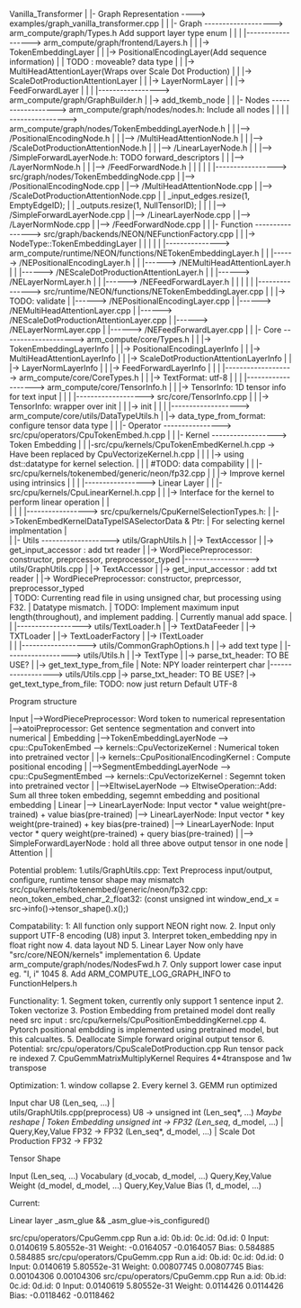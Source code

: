 Vanilla_Transformer
|
|- Graph Representation ----> examples/graph_vanilla_transformer.cpp
|
|
|- Graph -------------------> arm_compute/graph/Types.h Add support layer type enum
|        |
|        |------------------> arm_compute/graph/frontend/Layers.h
|        |                                               |-> TokenEmbeddingLayer
|        |                                               |-> PositionalEncodingLayer(Add sequence information)
|        |                                                   TODO : moveable? data type
|        |                                               |-> MultiHeadAttentionLayer(Wraps over Scale Dot Production)
|        |                                               |-> ScaleDotProductionAttentionLayer
|        |                                               |-> LayerNormLayer
|        |                                               |-> FeedForwardLayer
|        |
|        |-----------------> arm_compute/graph/GraphBuilder.h
|                                              |-> add_tkemb_node
|
|
|- Nodes ------------------> arm_compute/graph/nodes/nodes.h: Include all nodes 
|        |
|        | ----------------> arm_compute/graph/nodes/TokenEmbeddingLayerNode.h
|        |                                     |--> /PositionalEncodingNode.h
|        |                                     |--> /MultiHeadAttentionNode.h
|        |                                     |--> /ScaleDotProductionAttentionNode.h
|        |                                     |--> /LinearLayerNode.h
|        |                                     |--> /SimpleForwardLayerNode.h: TODO forward_descriptors
|        |                                     |--> /LayerNormNode.h
|        |                                     |--> /FeedForwardNode.h
|        |
|        |
|        |-----------------> src/graph/nodes/TokenEmbeddingNode.cpp
|                                      |--> /PositionalEncodingNode.cpp
|                                      |--> /MultiHeadAttentionNode.cpp
|                                      |--> /ScaleDotProductionAttentionNode.cpp
|                                      |     _input_edges.resize(1, EmptyEdgeID);
|                                      |     _outputs.resize(1, NullTensorID);
|                                      |
|                                      |--> /SimpleForwardLayerNode.cpp
|                                      |--> /LinearLayerNode.cpp
|                                      |--> /LayerNormNode.cpp
|                                      |--> /FeedForwardNode.cpp
|
|
|- Function ----------------> src/graph/backends/NEON/NEFunctionFactory.cpp
|           |                                         |-> NodeType::TokenEmbeddingLayer
|           |
|           |
|           |---------------> arm_compute/runtime/NEON/functions/NETokenEmbeddingLayer.h
|           |                                          |------> /NEPositionalEncodingLayer.h
|           |                                          |------> /NEMultiHeadAttentionLayer.h
|           |                                          |------> /NEScaleDotProductionAttentionLayer.h
|           |                                          |------> /NELayerNormLayer.h
|           |                                          |------> /NEFeedForwardLayer.h
|           |
|           |
|           |---------------> src/runtime/NEON/functions/NETokenEmbeddingLayer.cpp
|                                              |         |-> TODO: validate
|                                              |------> /NEPositionalEncodingLayer.cpp
|                                              |------> /NEMultiHeadAttentionLayer.cpp
|                                              |------> /NEScaleDotProductionAttentionLayer.cpp
|                                              |------> /NELayerNormLayer.cpp
|                                              |------> /NEFeedForwardLayer.cpp
|
|
|- Core --------------------> arm_compute/core/Types.h
|       |                                      |-> TokenEmbeddingLayerInfo
|       |                                      |-> PositionalEncodingLayerInfo
|       |                                      |-> MultiHeadAttentionLayerInfo
|       |                                      |-> ScaleDotProductionAttentionLayerInfo
|       |                                      |-> LayerNormLayerInfo
|       |                                      |-> FeedForwardLayerInfo
|       |
|       |-------------------> arm_compute/core/CoreTypes.h
|       |                                      |-> TextFormat: utf-8
|       |
|       |-------------------> arm_compute/core/TensorInfo.h
|       |                                      |-> TensorInfo: 1D tensor info for text input 
|       |
|       |-------------------> src/core/TensorInfo.cpp
|       |                              |-> TensorInfo: wrapper over init
|       |                              |-> init
|       |
|       |-------------------> arm_compute/core/utils/DataTypeUtils.h
|                                                    |-> data_type_from_format: configure tensor data type
|
|
|- Operator ----------------> src/cpu/operators/CpuTokenEmbed.h.cpp
|
|
|- Kernel ------------------> Token Embedding
|         |                   |-src/cpu/kernels/CpuTokenEmbedKernel.h.cpp -> Have been replaced by CpuVectorizeKernel.h.cpp
|         |                   |                 |-> using dst::datatype for kernel selection.
|         |                   |                     #TODO: data compability
|         |                   |-src/cpu/kernels/tokenembed/generic/neon/fp32.cpp
|         |                                                             |-> Improve kernel using intrinsics
|         |
|         |-----------------> Linear Layer
|         |                   |-src/cpu/kernels/CpuLinearKernel.h.cpp
|         |                                           |-> Interface for the kernel to perform linear operation 
|         |                   
|         |
|         |-----------------> src/cpu/kernels/CpuKernelSelectionTypes.h:
|                                             |->TokenEmbedKernelDataTypeISASelectorData & Ptr: 
|                                                For selecting kernel implmentation
|           
|
|- Utils -------------------> utils/GraphUtils.h
         |                          |-> TextAccessor
         |                          |-> get_input_accessor : add txt reader
         |                          |-> WordPiecePreprocessor: constructor, preprcessor, preprocessor_typed
         |------------------> utils/GraphUtils.cpp
         |                          |-> TextAccessor
         |                          |-> get_input_accessor : add txt reader
         |                          |-> WordPiecePreprocessor: constructor, preprcessor, preprocessor_typed     
         |                              TODO: Currenting read file in using unsigned char, but processing using F32.
         |                                      Datatype mismatch.
         |                              TODO: Implement maximum input length(throughout), and implement padding. 
         |                                  Currently manual add space.
         |
         |
         |------------------> utils/TextLoader.h
         |                          |-> TextDataFeeder
         |                          |-> TXTLoader
         |                          |-> TextLoaderFactory
         |                          |-> ITextLoader   
         |
         |
         |------------------> utils/CommonGraphOptions.h
         |                          |-> add text type
         |
         |------------------> utils/Utils.h
         |                          |-> TextType
         |                          |-> parse_txt_header: TO BE USE?
         |                          |-> get_text_type_from_file
         |                              Note: NPY loader reinterpert char
         |------------------> utils/Utils.cpp
                                    |-> parse_txt_header: TO BE USE?
                                    |-> get_text_type_from_file: TODO: now just return Default UTF-8


Program structure

Input
  |-->WordPiecePreprocessor: Word token to numerical representation
  |-->atoiPreprocessor: Get sentence segmentation and convert into numerical
  |
Embedding
  |-->TokenEmbeddingLayerNode --> cpu::CpuTokenEmbed --> kernels::CpuVectorizeKernel : Numerical token into pretrained vector
  |                                                  |-> kernels::CpuPositionalEncodingKernel : Compute positional encoding 
  |
  |-->SegmentEmbeddingLayerNode --> cpu::CpuSegmentEmbed --> kernels::CpuVectorizeKernel : Segemnt token into pretrained vector
  |
  |-->EltwiseLayerNode --> EltwiseOperation::Add: Sum all three token embedding, segemnt embedding and positional embedding
  |
Linear
  |--> LinearLayerNode: Input vector * value weight(pre-trained) + value bias(pre-trained)
  |--> LinearLayerNode: Input vector * key weight(pre-trained) + key bias(pre-trained)
  |--> LinearLayerNode: Input vector * query weight(pre-trained) + query bias(pre-trained)
  |
  |--> SimpleForwardLayerNode : hold all three above output tensor in one node
  |
Attention
  |
  |


Potential problem:
            1.utils/GraphUtils.cpp: Text Preprocess input/output, configure, runtime tensor shape may mismatch
              src/cpu/kernels/tokenembed/generic/neon/fp32.cpp: neon_token_embed_char_2_float32:
                  (const unsigned int window_end_x     = src->info()->tensor_shape().x();)
          
Compatability:
            1: All function only support NEON right now.
            2. Input only support UTF-8 encoding (U8) input
            3. Interpret token_embedding npy in float right now 
            4. data layout ND
            5. Linear Layer Now only have "src/core/NEON/kernels" implementation
            6. Update arm_compute/graph/nodes/NodesFwd.h
            7. Only support lower case input eg. "I, i" 1045 
            8. Add ARM_COMPUTE_LOG_GRAPH_INFO to FunctionHelpers.h

Functionality:
            1. Segment token, currently only support 1 sentence input
            2. Token vectorize
            3. Postion Embedding from pretained model dont really need src input :
                        src/cpu/kernels/CpuPositionEmbeddingKernel.cpp
            4. Pytorch positional embdding is implemented using pretrained model, but this calcualtes.
            5. Deallocate Simple forward original output tensor
            6. Potential: src/cpu/operators/CpuScaleDotProduction.cpp Run tensor pack re indexed
            7. CpuGemmMatrixMultiplyKernel Requires 4*4transpose and 1w transpose


Optimization: 
            1. window collapse
            2. Every kernel
            3. GEMM run optimized


Input                                                           char U8                          (Len_seq, ...)
  |             
utils/GraphUtils.cpp(preprocess)                            U8 -> unsigned int                  (Len_seq*, ...) *Maybe reshape
  |
Token Embedding                                            unsigned int -> FP32                 (Len_seq*, d_model, ...)
  |
Query,Key,Value                                               FP32 -> FP32                      (Len_seq*, d_model, ...)
  |
Scale Dot Production                                          FP32 -> FP32


Tensor Shape

Input                               (Len_seq, ...)
Vocabulary                          (d_vocab, d_model, ...)
Query,Key,Value Weight              (d_model, d_model, ...)
Query,Key,Value Bias                (1, d_model, ...)







Current:

Linear layer
_asm_glue && _asm_glue->is_configured()

src/cpu/operators/CpuGemm.cpp Run
a.id: 0b.id: 0c.id: 0d.id: 0
Input:  0.0140619 5.80552e-31
Weight:  -0.0164057 -0.0164057
Bias:  0.584885 0.584885
src/cpu/operators/CpuGemm.cpp Run
a.id: 0b.id: 0c.id: 0d.id: 0
Input:  0.0140619 5.80552e-31
Weight:  0.00807745 0.00807745
Bias:  0.00104306 0.00104306
src/cpu/operators/CpuGemm.cpp Run
a.id: 0b.id: 0c.id: 0d.id: 0
Input:  0.0140619 5.80552e-31
Weight:  0.0114426 0.0114426
Bias:  -0.0118462 -0.0118462